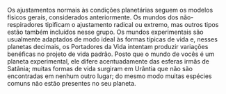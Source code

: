 ﻿Os ajustamentos normais às condições planetárias seguem os modelos físicos gerais, considerados anteriormente. Os mundos dos não-respiradores tipificam o ajustamento radical ou extremo, mas outros tipos estão também incluídos nesse grupo. Os mundos experimentais são usualmente adaptados de modo ideal às formas típicas de vida e, nesses planetas decimais, os Portadores da Vida intentam produzir variações benéficas no projeto de vida padrão. Posto que o mundo de vocês é um planeta experimental, ele difere acentuadamente das esferas irmãs de Satânia; muitas formas de vida surgiram em Urântia que não são encontradas em nenhum outro lugar; do mesmo modo muitas espécies comuns não estão presentes no seu planeta.